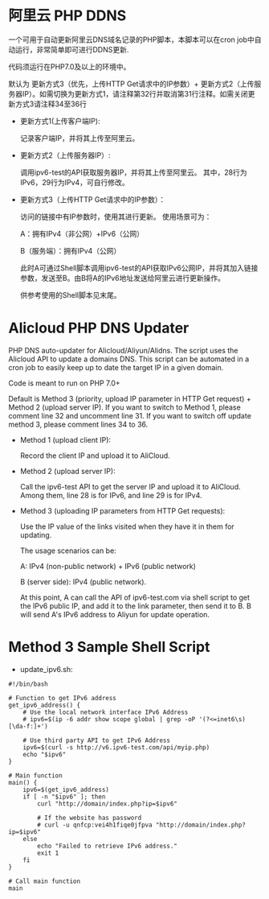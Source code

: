 # 阿里云 PHP DDNS
一个可用于自动更新阿里云DNS域名记录的PHP脚本，本脚本可以在cron job中自动运行，非常简单即可进行DDNS更新.

代码须运行在PHP7.0及以上的环境中。

默认为 更新方式3（优先，上传HTTP Get请求中的IP参数）+ 更新方式2（上传服务器IP）。如需切换为更新方式1，请注释第32行并取消第31行注释。如需关闭更新方式3请注释34至36行

+ 更新方式1(上传客户端IP):

  记录客户端IP，并将其上传至阿里云。

+ 更新方式2（上传服务器IP）:

  调用ipv6-test的API获取服务器IP，并将其上传至阿里云。
  其中，28行为IPv6，29行为IPv4，可自行修改。

+ 更新方式3（上传HTTP Get请求中的IP参数）：

  访问的链接中有IP参数时，使用其进行更新。
  使用场景可为：
  
  A：拥有IPv4（非公网）+IPv6（公网）
  
  B（服务端）：拥有IPv4（公网）
  
  此时A可通过Shell脚本调用ipv6-test的API获取IPv6公网IP，并将其加入链接参数，发送至B。由B将A的IPv6地址发送给阿里云进行更新操作。
  
  供参考使用的Shell脚本见末尾。



# Alicloud PHP DNS Updater

PHP DNS auto-updater for Alicloud/Aliyun/Alidns. The script uses the Alicloud API to update a domains DNS. This script can be automated in a cron job to easily keep up to date the target IP in a given domain.

Code is meant to run on PHP 7.0+

Default is Method 3 (priority, upload IP parameter in HTTP Get request) + Method 2 (upload server IP). If you want to switch to Method 1, please comment line 32 and uncomment line 31. If you want to switch off update method 3, please comment lines 34 to 36.

+ Method 1 (upload client IP):

  Record the client IP and upload it to AliCloud.

+ Method 2 (upload server IP):

  Call the ipv6-test API to get the server IP and upload it to AliCloud.
  Among them,  line 28 is for IPv6, and line 29 is for IPv4.

+ Method 3 (uploading IP parameters from HTTP Get requests):

  Use the IP value of the links visited when they have it in them for updating.
  
  The usage scenarios can be:
  
  A: IPv4 (non-public network) + IPv6 (public network)
  
  B (server side): IPv4 (public network).
  
  At this point, A can call the API of ipv6-test.com via shell script to get the IPv6 public IP, and add it to the link parameter, then send it to B. B will send A's IPv6 address to Aliyun for update operation.


# Method 3 Sample Shell Script
+ update_ipv6.sh:

```
#!/bin/bash

# Function to get IPv6 address
get_ipv6_address() {
    # Use the local network interface IPv6 Address
    # ipv6=$(ip -6 addr show scope global | grep -oP '(?<=inet6\s)[\da-f:]+') 

    # Use third party API to get IPv6 Address
    ipv6=$(curl -s http://v6.ipv6-test.com/api/myip.php)
    echo "$ipv6"
}

# Main function
main() {
    ipv6=$(get_ipv6_address)
    if [ -n "$ipv6" ]; then
        curl "http://domain/index.php?ip=$ipv6"

        # If the website has password
        # curl -u qnfcp:vei4h1fiqe0jfpva "http://domain/index.php?ip=$ipv6" 
    else
        echo "Failed to retrieve IPv6 address."
        exit 1
    fi
}

# Call main function
main
```


